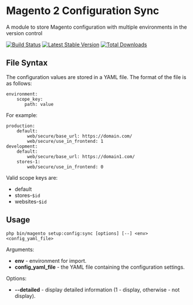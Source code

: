 # Magento 2 Configuration Sync

A module to store Magento configuration with multiple environments in the version control


[![Build Status](https://travis-ci.org/mygento/configsync.svg?branch=m2)](https://travis-ci.org/mygento/configsync)
[![Latest Stable Version](https://poser.pugx.org/mygento/configsync/v/stable)](https://packagist.org/packages/mygento/configsync)
[![Total Downloads](https://poser.pugx.org/mygento/configsync/downloads)](https://packagist.org/packages/mygento/configsync)

## File Syntax

The configuration values are stored in a YAML file.  The format of the file is as follows:

    environment:
        scope_key:
           path: value

For example:

    production:
        default:
            web/secure/base_url: https://domain.com/
            web/secure/use_in_frontend: 1
    development:
        default:
            web/secure/base_url: https://domain1.com/
        stores-1:
            web/secure/use_in_frontend: 0

Valid scope keys are:

* default
* stores-`$id`
* websites-`$id`

## Usage

    php bin/magento setup:config:sync [options] [--] <env> <config_yaml_file>
    
 Arguments:
 * **env** - environment for import.
 * **config_yaml_file** - the YAML file containing the configuration settings.
 
 Options:
 * **--detailed** - display detailed information (1 - display, otherwise - not display).
